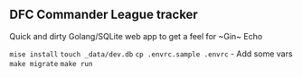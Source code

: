 ## DFC Commander League tracker

Quick and dirty Golang/SQLite web app to get a feel for ~Gin~ Echo 

`mise install`
`touch _data/dev.db`
`cp .envrc.sample .envrc` - Add some vars
`make migrate`
`make run`